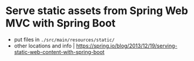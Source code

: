 # Serve static assets from Spring Web MVC with Spring Boot

- put files in `./src/main/resources/static/`
- other locations and info | https://spring.io/blog/2013/12/19/serving-static-web-content-with-spring-boot
